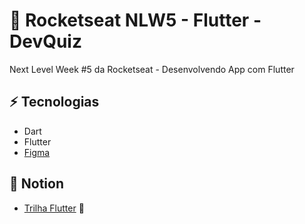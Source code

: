 # 🚀 Rocketseat NLW5 - Flutter - DevQuiz
Next Level Week #5 da Rocketseat - Desenvolvendo App com Flutter

## :zap: Tecnologias
* Dart
* Flutter
* [Figma](https://www.figma.com/file/XaC3pgD1B0iLSWLTsUqxIe/DevQuiz-Copy)



## 📝 Notion 
- [Trilha Flutter](https://www.notion.so/Trilha-Flutter-a306b8d8751b4f76a7a1fc8f29db6d65) 🚀

